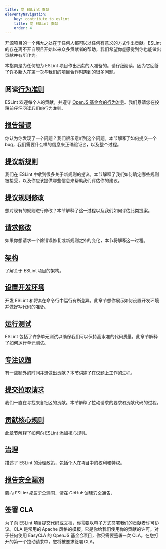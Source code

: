 ```yaml
---
title: 向 ESLint 贡献
eleventyNavigation:
    key: contribute to eslint
    title: 向 ESLint 贡献
    order: 4
---
```


开源项目的一个伟大之处在于任何人都可以以任何有意义的方式作出贡献。ESLint 的存在离不开自项目开始以来众多贡献者的帮助，我们希望你能感觉到你也能做出贡献并有所作为。

本指南是为任何想为 ESLint 项目作出贡献的人准备的。请仔细阅读，因为它回答了许多新人在第一次与我们的项目合作时遇到的很多问题。

## 阅读[行为准则](https://eslint.org/conduct)

ESLint 欢迎每个人的贡献，并遵守 [OpenJS 基金会的行为准则](https://eslint.org/conduct)。我们恳请您在投稿前仔细阅读我们的行为准则。

## [报告错误](report-bugs)

你认为你发现了一个问题？我们很乐意听到这个问题。本节解释了如何提交一个 bug，我们需要什么样的信息来正确验证它，以及整个过程。

## [提议新规则](propose-new-rule)

我们在 ESLint 中收到很多关于新规则的提议。本节解释了我们如何确定哪些规则被接受，以及你应该提供哪些信息来帮助我们评估你的建议。

## [提议规则修改](propose-rule-change)

想对现有的规则进行修改？本节解释了这一过程以及我们如何评估此类提案。

## [请求修改](request-change)

如果你想请求一个除错误修复或新规则之外的变化，本节将解释这一过程。

## [架构](architecture)

了解关于 ESLint 项目的架构。

## [设置开发环境](development-environment)

开发 ESLint 和将其在命令行中运行有所差异。此章节想你展示如何设置开发环境并做好写代码的准备。

## [运行测试](tests)

ESLint 包括了许多单元测试以确保我们可以保持高水准的代码质量。此章节解释了如何运行单元测试。

## [专注议题](work-on-issue)

有一些额外的时间并想做出贡献？本节讲述了在议题上工作的过程。

## [提交拉取请求](pull-requests)

我们一直在寻找来自社区的贡献。本节解释了拉动请求的要求和贡献代码的过程。

## [贡献核心规则](core-rules)

此章节解释了如何向 ESLint 添加核心规则。

## [治理](governance)

描述了 ESLint 的治理政策，包括个人在项目中的权利和特权。

## [报告安全漏洞](report-security-vulnerability)

要向 ESLint 报告安全漏洞，请在 GitHub 创建安全通告。

## 签署 CLA

为了向 ESLint 项目提交代码或文档，你需要以电子方式签署我们的贡献者许可协议。CLA 是常用的 Apache 风格的模板，它是你给我们使用你的贡献的许可。对于任何使用 EasyCLA 的 OpenJS 基金会项目，你只需要签署一次 CLA。在您打开的第一个拉动请求中，您将被要求签署 CLA。
